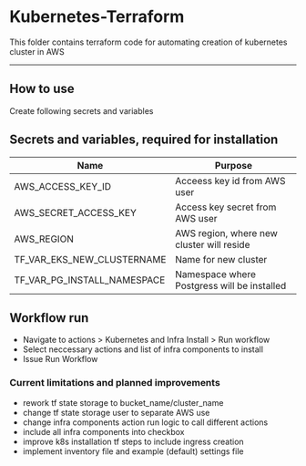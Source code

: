 # Kubernetes-Terraform

This folder contains terraform code for automating creation of kubernetes cluster in AWS

---

## How to use
Create following secrets and variables

## Secrets and variables, required for installation

| Name                          | Purpose                                                                              |
| ----------------------------- | ------------------------------------------------------------------------------------ |
| AWS_ACCESS_KEY_ID             | Acceess key id from AWS user                                                         |
| AWS_SECRET_ACCESS_KEY         | Access key secret from AWS user                                                      |
| AWS_REGION                    | AWS region, where new cluster will reside                                            |
| TF_VAR_EKS_NEW_CLUSTERNAME    | Name for new cluster                                                                 |
| TF_VAR_PG_INSTALL_NAMESPACE   | Namespace where Postgress will be installed                                          |

## Workflow run

- Navigate to actions > Kubernetes and Infra Install > Run workflow
- Select neccessary actions and list of infra components to install
- Issue Run Workflow

### Current limitations and planned improvements

- rework tf state storage to bucket_name/cluster_name
- change tf state storage user to separate AWS use
- change infra components action run logic to call different actions
- include all infra components into checkbox
- improve k8s installation tf steps to include ingress creation
- implement inventory file and example (default) settings file